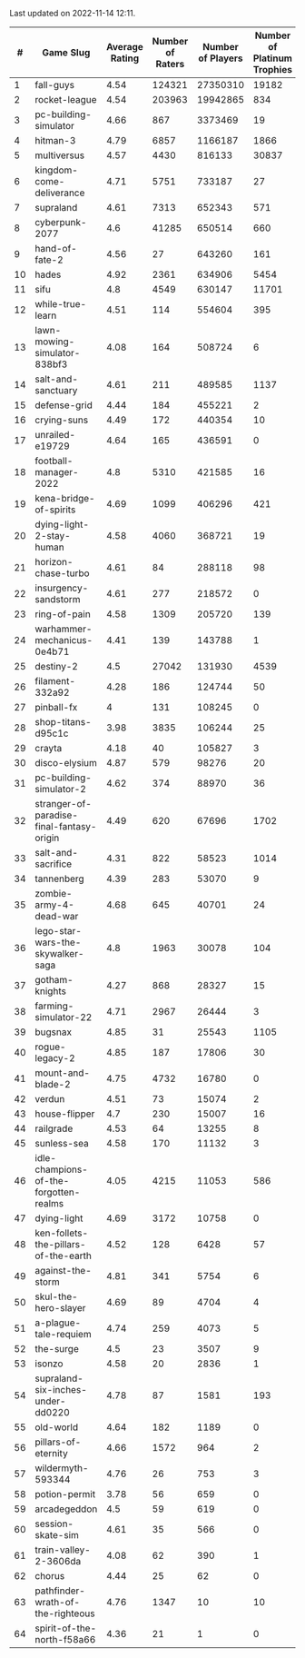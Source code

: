 Last updated on 2022-11-14 12:11.


|#|Game Slug|Average Rating|Number of Raters|Number of Players|Number of Platinum Trophies|Max Rarity (%)|
|---|---|---|---|---|---|---|
|1|fall-guys|4.54|124321|27350310|19182|4|
|2|rocket-league|4.54|203963|19942865|834|75|
|3|pc-building-simulator|4.66|867|3373469|19|48|
|4|hitman-3|4.79|6857|1166187|1866|48|
|5|multiversus|4.57|4430|816133|30837|79|
|6|kingdom-come-deliverance|4.71|5751|733187|27|30|
|7|supraland|4.61|7313|652343|571|99|
|8|cyberpunk-2077|4.6|41285|650514|660|62|
|9|hand-of-fate-2|4.56|27|643260|161|72|
|10|hades|4.92|2361|634906|5454|89|
|11|sifu|4.8|4549|630147|11701|96|
|12|while-true-learn|4.51|114|554604|395|93|
|13|lawn-mowing-simulator-838bf3|4.08|164|508724|6|88|
|14|salt-and-sanctuary|4.61|211|489585|1137|83|
|15|defense-grid|4.44|184|455221|2|80|
|16|crying-suns|4.49|172|440354|10|65|
|17|unrailed-e19729|4.64|165|436591|0|2|
|18|football-manager-2022|4.8|5310|421585|16|49|
|19|kena-bridge-of-spirits|4.69|1099|406296|421|94|
|20|dying-light-2-stay-human|4.58|4060|368721|19|0.3|
|21|horizon-chase-turbo|4.61|84|288118|98|83|
|22|insurgency-sandstorm|4.61|277|218572|0|6|
|23|ring-of-pain|4.58|1309|205720|139|97|
|24|warhammer-mechanicus-0e4b71|4.41|139|143788|1|24|
|25|destiny-2|4.5|27042|131930|4539|96|
|26|filament-332a92|4.28|186|124744|50|93|
|27|pinball-fx|4|131|108245|0|86|
|28|shop-titans-d95c1c|3.98|3835|106244|25|98|
|29|crayta|4.18|40|105827|3|23|
|30|disco-elysium|4.87|579|98276|20|28|
|31|pc-building-simulator-2|4.62|374|88970|36|75|
|32|stranger-of-paradise-final-fantasy-origin|4.49|620|67696|1702|98|
|33|salt-and-sacrifice|4.31|822|58523|1014|91|
|34|tannenberg|4.39|283|53070|9|85|
|35|zombie-army-4-dead-war|4.68|645|40701|24|66|
|36|lego-star-wars-the-skywalker-saga|4.8|1963|30078|104|98|
|37|gotham-knights|4.27|868|28327|15|34|
|38|farming-simulator-22|4.71|2967|26444|3|81|
|39|bugsnax|4.85|31|25543|1105|97|
|40|rogue-legacy-2|4.85|187|17806|30|0.5|
|41|mount-and-blade-2|4.75|4732|16780|0|28|
|42|verdun|4.51|73|15074|2|71|
|43|house-flipper|4.7|230|15007|16|93|
|44|railgrade|4.53|64|13255|8|98|
|45|sunless-sea|4.58|170|11132|3|37|
|46|idle-champions-of-the-forgotten-realms|4.05|4215|11053|586|6|
|47|dying-light|4.69|3172|10758|0|97|
|48|ken-follets-the-pillars-of-the-earth|4.52|128|6428|57|51|
|49|against-the-storm|4.81|341|5754|6|20|
|50|skul-the-hero-slayer|4.69|89|4704|4|96|
|51|a-plague-tale-requiem|4.74|259|4073|5|92|
|52|the-surge|4.5|23|3507|9|94|
|53|isonzo|4.58|20|2836|1|62|
|54|supraland-six-inches-under-dd0220|4.78|87|1581|193|99|
|55|old-world|4.64|182|1189|0|87|
|56|pillars-of-eternity|4.66|1572|964|2|79|
|57|wildermyth-593344|4.76|26|753|3|90|
|58|potion-permit|3.78|56|659|0|98|
|59|arcadegeddon|4.5|59|619|0|95|
|60|session-skate-sim|4.61|35|566|0|26|
|61|train-valley-2-3606da|4.08|62|390|1|89|
|62|chorus|4.44|25|62|0|85|
|63|pathfinder-wrath-of-the-righteous|4.76|1347|10|10|0.2|
|64|spirit-of-the-north-f58a66|4.36|21|1|0|100|
